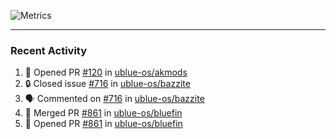 ![Metrics](https://metrics.lecoq.io/KyleGospo?template=classic&base=header%2C%20activity%2C%20community%2C%20repositories%2C%20metadata&base.indepth=false&base.hireable=false&base.skip=false&config.timezone=America%2FLos_Angeles)

---
### Recent Activity
<!--START_SECTION:activity-->
1. 💪 Opened PR [#120](https://github.com/ublue-os/akmods/pull/120) in [ublue-os/akmods](https://github.com/ublue-os/akmods)
2. 🔒 Closed issue [#716](https://github.com/ublue-os/bazzite/issues/716) in [ublue-os/bazzite](https://github.com/ublue-os/bazzite)
3. 🗣 Commented on [#716](https://github.com/ublue-os/bazzite/issues/716#issuecomment-1917561100) in [ublue-os/bazzite](https://github.com/ublue-os/bazzite)
4. 🎉 Merged PR [#861](https://github.com/ublue-os/bluefin/pull/861) in [ublue-os/bluefin](https://github.com/ublue-os/bluefin)
5. 💪 Opened PR [#861](https://github.com/ublue-os/bluefin/pull/861) in [ublue-os/bluefin](https://github.com/ublue-os/bluefin)
<!--END_SECTION:activity-->
